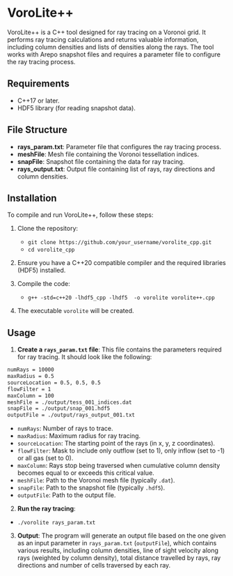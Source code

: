 # VoroLite++

VoroLite++ is a C++ tool designed for ray tracing on a Voronoi grid. It performs ray tracing calculations and returns valuable information, including column densities and lists of densities along the rays. The tool works with Arepo snapshot files and requires a parameter file to configure the ray tracing process.
  
## Requirements

- C++17 or later.
- HDF5 library (for reading snapshot data).

## File Structure

- **rays_param.txt**: Parameter file that configures the ray tracing process.
- **meshFile**: Mesh file containing the Voronoi tessellation indices.
- **snapFile**: Snapshot file containing the data for ray tracing.
- **rays_output.txt**: Output file containing list of rays, ray directions and column densities.


## Installation

To compile and run VoroLite++, follow these steps:

1. Clone the repository:
   - `git clone https://github.com/your_username/vorolite_cpp.git`
   - `cd vorolite_cpp`

2. Ensure you have a C++20 compatible compiler and the required libraries (HDF5) installed.

3. Compile the code:
   - `g++ -std=c++20 -lhdf5_cpp -lhdf5  -o vorolite vorolite++.cpp`

4. The executable `vorolite` will be created.


## Usage

1. **Create a `rays_param.txt` file**: This file contains the parameters required for ray tracing. It should look like the following:

```txt
numRays = 10000
maxRadius = 0.5
sourceLocation = 0.5, 0.5, 0.5
flowFilter = 1
maxColumn = 100
meshFile = ./output/tess_001_indices.dat
snapFile = ./output/snap_001.hdf5
outputFile = ./output/rays_output_001.txt
```

- `numRays`: Number of rays to trace.
- `maxRadius`: Maximum radius for ray tracing.
- `sourceLocation`: The starting point of the rays (in x, y, z coordinates).
- `flowFilter`: Mask to include only outflow (set to 1), only inflow (set to -1) or all gas (set to 0).
- `maxColumn`: Rays stop being traversed when cumulative column density becomes equal to or exceeds this critical value.
- `meshFile`: Path to the Voronoi mesh file (typically `.dat`).
- `snapFile`: Path to the snapshot file (typically `.hdf5`).
- `outputFile`: Path to the output file.

2. **Run the ray tracing**:
- `./vorolite rays_param.txt`

3. **Output**: The program will generate an output file based on the one given as an input parameter in `rays_param.txt` (`outputFile`), which contains various results, including column densities, line of sight velocity along rays (weighted by column density), total distance travelled by rays, ray directions and number of cells traversed by each ray.

   
